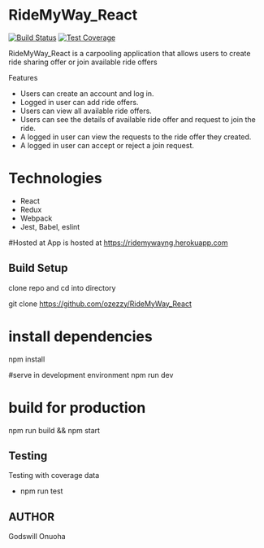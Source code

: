 # RideMyWay_React
[![Build Status](https://travis-ci.org/ozezzy/RideMyWay_React.svg?branch=develop)](https://travis-ci.org/ozezzy/RideMyWay_React)
[![Test Coverage](https://api.codeclimate.com/v1/badges/a99a88d28ad37a79dbf6/test_coverage)](https://codeclimate.com/github/codeclimate/codeclimate/test_coverage)

RideMyWay_React is a carpooling application that allows users to create ride sharing offer or join available ride offers

Features
- Users can create an account and log in.
- Logged in user can add ride offers.
- Users can view all available ride offers.
- Users can see the details of available ride offer and request to join the ride.
- A logged in user can view the requests to the ride offer they created.
- A logged in user can accept or reject a join request.

# Technologies

- React
- Redux
- Webpack
- Jest, Babel, eslint

#Hosted at
App is hosted at https://ridemywayng.herokuapp.com

## Build Setup

clone repo and cd into directory

git clone https://github.com/ozezzy/RideMyWay_React

# install dependencies

npm install

#serve in development environment
npm run dev


# build for production

npm run build && npm start

## Testing

Testing with coverage data

- npm run test

## AUTHOR

Godswill Onuoha